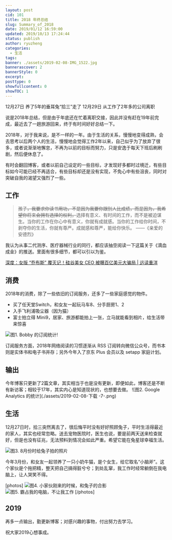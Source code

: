 ```yaml
---
layout: post
cid: 101
title: 2018 年终总结
slug: Summary_of_2018
date: 2019/01/12 16:59:00
updated: 2019/10/13 17:24:44
status: publish
author: ryuzheng
categories: 
  - 生活
tags: 
banner: ./assets/2019-02-08-IMG_1522.jpg
bannerascover: 2
bannerStyle: 0
excerpt: 
posttype: 0
showfullcontent: 0
showTOC: 1
---
```



12月27日 养了5年的垂耳兔“拾三”走了
12月29日 从工作了2年多的公司离职

说是2018年总结，但是由于年底还在忙着离职交接，因此并没有赶在19年前完成，最近去了一趟旅游回来，终于有时间好好总结一下。

2018年，对于我来说，是不一样的一年。由于生活的关系，慢慢地变得成熟，会去思考以后两个人的生活，慢慢地会觉得工作2年以来，自己似乎为了放弃了很多，或者说渐渐地懈怠，不再为以前的目标而努力，只是安逸于每天下班后刷刷剧，然后便休息了。

有时会翻回博客，或者以前自己设定的一些目标，才发现好多都时过境迁，有些目标如今可能已经不再适合，有些目标却还是没有实现，不免心中有些沮丧，同时对突破自我的渴望又强烈了一些。

## 工作
>~~孩子，我要求你读书用功，不是因为我要你跟别人比成绩，而是因为，我希望你将来会拥有选择的权利，~~选择有意义、有时间的工作，而不是被迫谋生。当你的工作在你心中有意义，你就有成就感。当你的工作给你时间，不剥夺你的生活，你就有尊严。成就感和尊严，能给你快乐。
>——《亲爱的安德烈》

我认为从事二代测序、医疗器械行业的同行，都应该抽空阅读一下这篇关于《滴血成金》的推送。里面有很多细节，都可以引以为鉴。

[深度：女版 “乔布斯” 覆灭记！硅谷美女 CEO 被曝百亿美元大骗局 | 远读重洋](https://zhuanlan.zhihu.com/p/52888244)

## 消费
2018年的消费，除了一些依旧的订阅服务，还多了一些家庭感觉的物件。

 - 买了任天堂Switch，和女友一起玩马车8、分手厨房1、2
 - 入手飞利浦吸尘器（因为猫）
 - 富士拍立得 Mini9，居家、旅游都能拍上一张，立马就能看到相片，给生活带来惊喜

![图1. Bobby 的订阅统计!][1]

订阅服务方面，2018年网络阅读的习惯逐渐从 RSS 订阅转向微信公众号，而书本则是实体书和电子书并存；另外今年入了京东 Plus 会员以及 setapp 家庭计划。
 
## 输出
今年博客只更新了2篇文章，其实相当于也是没有更新，即便如此，博客还是不断有新访客；相较于17年，其实内心是知道现状的，也想要去做。
![图2. Google Analytics 的统计](./assets/2019-02-08-下载 -7-.png)

## 生活

12月27日时，拾三突然离去了，很后悔平时没有好好照顾兔子，平时生活得最近的家人，其实也经常忽略。送去宠物医院时，医生也说，要是前两天送来检查就好，但是也没有征兆，无法预料到情况会如此严重。希望它能在兔星球幸福生活。

![图3. 8月份时给兔子拍的照片](./assets/2019-02-08-IMG_1534.jpg)

今年3月份，和女友一起领养了一只小奶牛猫，是个女生，给它取名“小脑斧”。这个家伙是个拖把精，整天把自己搞得脏兮兮；到处乱窜，我工作时经常躺倒在我电脑上，让人哭笑不得。


[photos]
![图4. 小家伙刚来的时候，和兔子的合影](./assets/2019-02-08-IMG_1522.jpg)
![图5. 霸占我的电脑，不让我工作](./assets/2019-02-08-IMG_2088.jpg)
[/photos]


## 2019

再多一点输出，勤更新博客；对感兴趣的事物，付出努力去学习。

祝大家2019心想事成。


  [1]: ./assets/2019-02-08-IMG_2397.jpg